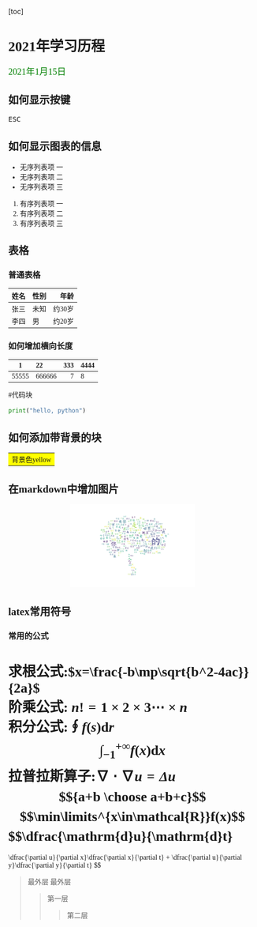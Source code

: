 [toc]
<font face="方正苏新诗柳楷简体">

# 2021年学习历程

<font face="方正苏新诗柳楷简体" color=green size=4>2021年1月15日</font>

## 如何显示按键
<kbd>ESC</kbd> <!--我是注释菌, 你看不见我-->


## 如何显示图表的信息
- 无序列表项 一
- 无序列表项 二
- 无序列表项 三

1. 有序列表项 一
2. 有序列表项 二
3. 有序列表项 三

## 表格
### 普通表格
姓名|性别|年龄
:-:|:-|-:
张三|未知|约30岁
李四|男|约20岁|
### 如何增加横向长度
|1|22|333|4444|
|:--:|:--|--:|--|
|55555|666666|7|8|

#代码块
```python
print("hello, python")
```
## 如何添加带背景的块
<table><tr><td bgcolor=yellow>背景色yellow</td></tr></table>

## 在markdown中增加图片
<div align=right><center><img src="./JupyterScript/wordcloud.jpg" width="50%" height="50%"></center></div>

## latex常用符号
### 常用的公式
求根公式:$x=\frac{-b\mp\sqrt{b^2-4ac}}{2a}$ \
阶乘公式:$\;$$n! = 1\times2\times3\cdots\times n$ \
积分公式:$\oint f(s)\mathrm{d}r$ 
$$\displaystyle\int_{-1}^{+\infty} f(x)\mathrm{d}x$$
拉普拉斯算子:$\nabla\cdot\nabla u = \Delta u$ 
$${a+b \choose a+b+c}$$
$$\min\limits^{x\in\mathcal{R}}f(x)$$
$$\dfrac{\mathrm{d}u}{\mathrm{d}t}
=
\dfrac{\partial u}{\partial x}\dfrac{\partial x}{\partial t}
+
\dfrac{\partial u}{\partial y}\dfrac{\partial y}{\partial t}
$$

> 最外层 
> 最外层 
> > 第一层
> > > 第二层

</font>
